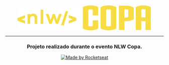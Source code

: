 <p align="center">
  <img src=".github\logo.svg" alt="nlw copa logo">
</p>

<hr>

<h3 align="center">
  Projeto realizado durante o evento NLW Copa.
</h3>

<p align="center">
  <a href="https://rocketseat.com.br">
    <img alt="Made by Rocketseat" src="https://img.shields.io/badge/Made%20by-Rocketseat-%238257e5">
  </a>
</p>
